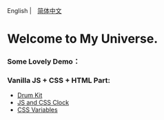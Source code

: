 English |　[简体中文](https://github.com/CHENXINNN/CHENXINNN.github.io/blob/master/README.CN.md)

# Welcome to My Universe.

### Some Lovely Demo：

### Vanilla JS + CSS + HTML Part:

- [Drum Kit](https://chenxinnn.github.io/Drum-kit/)
- [JS and CSS Clock](https://chenxinnn.github.io/Clock/)
- [CSS Variables](https://s.codepen.io/chenxinnn/debug/ywQZbj/mVAbGpjxPQGk)
